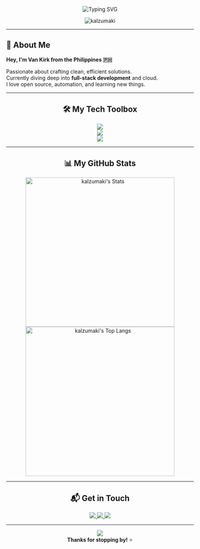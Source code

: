 <!-- Profile README | Designed with love and flair -->

<p align="center">
  <img src="https://readme-typing-svg.demolab.com?font=Fira+Code&pause=1200&color=00B8D9&center=true&vCenter=true&width=480&lines=Hi+there!+I'm+Van+Kirk+Lumantas;Full-stack+Developer;Let's+build+something+amazing+together!" alt="Typing SVG" />
</p>

<p align="center">
  <img src="https://komarev.com/ghpvc/?username=kalzumaki&label=Profile%20views&color=00b8d9&style=flat" alt="kalzumaki" />  
</p>

---

## 🚀 About Me

**Hey, I'm Van Kirk from the Philippines 🇵🇭**

Passionate about crafting clean, efficient solutions.  
Currently diving deep into **full-stack development** and cloud.  
I love open source, automation, and learning new things.  

---

<h2 align="center">🛠️ My Tech Toolbox</h2>
<p align="center">

  <!-- Languages & Databases -->
  <img src="https://skillicons.dev/icons?i=js,ts,python,php,java,css,mysql" />
  <br>
  <!-- Frameworks & Libraries -->
  <img src="https://skillicons.dev/icons?i=react,nodejs,express,nextjs,laravel,spring,firebase,supabase,graphql" />
  <br>
  <!-- Tools -->
  <img src="https://skillicons.dev/icons?i=docker,git,postman,vscode" />

</p>

---

<h2 align="center">📊 My GitHub Stats</h2>
<p align="center">
  <img src="https://github-readme-stats.vercel.app/api?username=kalzumaki&show_icons=true&theme=tokyonight&card_width=420" width="400" alt="kalzumaki's Stats" />
  <img src="https://github-readme-stats.vercel.app/api/top-langs/?username=kalzumaki&theme=tokyonight&card_width=420&langs_count=6" width="400" alt="kalzumaki's Top Langs" />
</p>

---

<h2 align="center">📬 Get in Touch</h2>
<p align="center">
  <a href="mailto:vankirklumantas.dev@gmail.com">
    <img src="https://img.shields.io/badge/Gmail-D14836?style=for-the-badge&logo=gmail&logoColor=white"/>
  </a>
  <a href="https://www.linkedin.com/in/van-kirk-lumantas-921b10357/">
    <img src="https://img.shields.io/badge/LinkedIn-0077B5?style=for-the-badge&logo=linkedin&logoColor=white"/>
  </a>
  <a href="https://www.facebook.com/kalzumaki.91/">
    <img src="https://img.shields.io/badge/Facebook-1877F2?style=for-the-badge&logo=facebook&logoColor=white"/>
  </a>
</p>

---

<p align="center">
  <img src="https://capsule-render.vercel.app/api?type=waving&color=gradient&height=90&section=footer"/>
  <br>
  <b>Thanks for stopping by!</b> ⭐️
</p>
